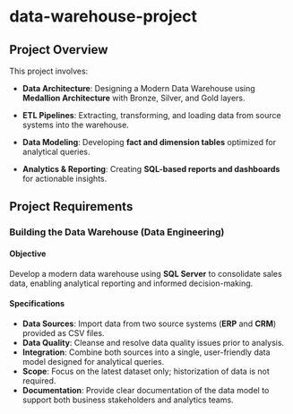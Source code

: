 # data-warehouse-project

## Project Overview

This project involves:

- **Data Architecture**: Designing a Modern Data Warehouse using **Medallion Architecture** with Bronze, Silver, and Gold layers.

- **ETL Pipelines**: Extracting, transforming, and loading data from source systems into the warehouse.

- **Data Modeling**: Developing **fact and dimension tables** optimized for analytical queries.

- **Analytics & Reporting**: Creating **SQL-based reports and dashboards** for actionable insights.


## Project Requirements

### Building the Data Warehouse (Data Engineering)

####  Objective
Develop a modern data warehouse using **SQL Server** to consolidate sales data, enabling analytical reporting and informed decision-making.

####  Specifications
- **Data Sources**: Import data from two source systems (**ERP** and **CRM**) provided as CSV files.
- **Data Quality**: Cleanse and resolve data quality issues prior to analysis.
- **Integration**: Combine both sources into a single, user-friendly data model designed for analytical queries.
- **Scope**: Focus on the latest dataset only; historization of data is not required.
- **Documentation**: Provide clear documentation of the data model to support both business stakeholders and analytics teams.

